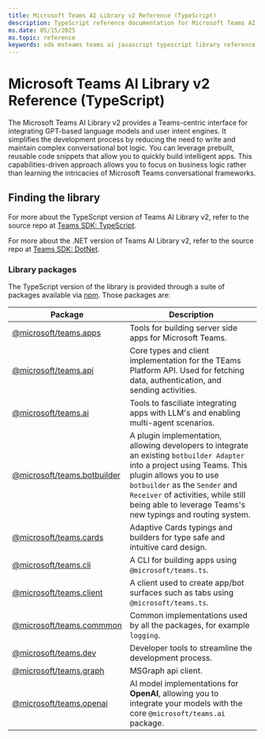 ```yaml
---
title: Microsoft Teams AI Library v2 Reference (TypeScript)
description: TypeScript reference documentation for Microsoft Teams AI Library version 2.
ms.date: 05/15/2025
ms.topic: reference
keywords: sdk msteams teams ai javascript typescript library reference latest
---
```


# Microsoft Teams AI Library v2 Reference (TypeScript)

The Microsoft Teams AI Library v2 provides a Teams-centric interface for integrating GPT-based language models and user intent engines. It simplifies the development process by reducing the need to write and maintain complex conversational bot logic. You can leverage prebuilt, reusable code snippets that allow you to quickly build intelligent apps. This capabilities-driven approach allows you to focus on business logic rather than learning the intricacies of Microsoft Teams conversational frameworks.

## Finding the library

For more about the TypeScript version of Teams AI Library v2, refer to the source repo at [Teams SDK: TypeScript](https://github.com/microsoft/teams.ts).

For more about the .NET version of Teams AI Library v2, refer to the source repo at [Teams SDK: DotNet](https://github.com/microsoft/teams.net).

### Library packages

The TypeScript version of the library is provided through a suite of packages available via [npm](https://docs.npmjs.com/about-npm). Those packages are:

| Package  | Description  |
|---------|---------|
| [@microsoft/teams.apps](https://www.npmjs.com/package/@microsoft/teams.apps)       | Tools for building server side apps for Microsoft Teams. |
| [@microsoft/teams.api](https://www.npmjs.com/package/@microsoft/teams.api)        | Core types and client implementation for the TEams Platform API. Used for fetching data, authentication, and sending activities.        |
| [@microsoft/teams.ai](https://www.npmjs.com/package/@microsoft/teams.ai)         | Tools to fasciliate integrating apps with LLM's and enabling multi-agent scenarios.        |
| [@microsoft/teams.botbuilder](https://www.npmjs.com/package/@microsoft/teams.botbuilder) | A plugin implementation, allowing developers to integrate an existing `botbuilder Adapter` into a project using Teams. This plugin allows you to use `botbuilder` as the `Sender` and `Receiver` of activities, while still being able to leverage Teams's new typings and routing system.        |
| [@microsoft/teams.cards](https://www.npmjs.com/package/@microsoft/teams.cards)      | Adaptive Cards typings and builders for type safe and intuitive card design.        |
| [@microsoft/teams.cli](https://www.npmjs.com/package/@microsoft/teams.cli)        | A CLI for building apps using `@microsoft/teams.ts`.        |
| [@microsoft/teams.client](https://www.npmjs.com/package/@microsoft/teams.client)     | A client used to create app/bot surfaces such as tabs using `@microsoft/teams.ts`.        |
| [@microsoft/teams.commmon](https://www.npmjs.com/package/@microsoft/teams.common)    | Common implementations used by all the packages, for example `logging`.        |
| [@microsoft/teams.dev](https://www.npmjs.com/package/@microsoft/teams.dev)        | Developer tools to streamline the development process.        |
| [@microsoft/teams.graph](https://www.npmjs.com/package/@microsoft/teams.graph)      | MSGraph api client.  |
| [@microsoft/teams.openai](https://www.npmjs.com/package/@microsoft/teams.openai)     | AI model implementations for **OpenAI**, allowing you to integrate your models with the core `@microsoft/teams.ai` package.        |

